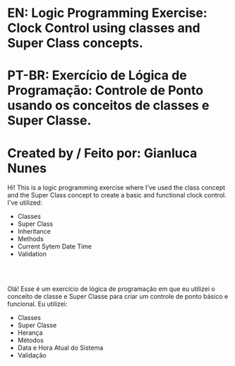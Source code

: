 # EN: Logic Programming Exercise: Clock Control using classes and Super Class concepts.
# PT-BR: Exercício de Lógica de Programação: Controle de Ponto usando os conceitos de classes e Super Classe.
#      
# Created by / Feito por: Gianluca Nunes  

Hi! This is a logic programming exercise where I've used the class concept and the Super Class concept to create a basic and functional clock control.
I've utilized:
- Classes
- Super Class
- Inheritance
- Methods
- Current Sytem Date Time
- Validation

<br><br>

Olá! Esse é um exercício de lógica de programação em que eu utilizei o conceito de classe e Super Classe para criar um controle de ponto básico e funcional.
Eu utilizei:
- Classes
- Super Classe
- Herança
- Métodos
- Data e Hora Atual do Sistema
- Validação
<br><br>
